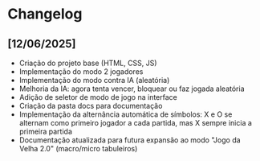 # Changelog

## [12/06/2025]
- Criação do projeto base (HTML, CSS, JS)
- Implementação do modo 2 jogadores
- Implementação do modo contra IA (aleatória)
- Melhoria da IA: agora tenta vencer, bloquear ou faz jogada aleatória
- Adição de seletor de modo de jogo na interface
- Criação da pasta docs para documentação
- Implementação da alternância automática de símbolos: X e O se alternam como primeiro jogador a cada partida, mas X sempre inicia a primeira partida
- Documentação atualizada para futura expansão ao modo "Jogo da Velha 2.0" (macro/micro tabuleiros)
